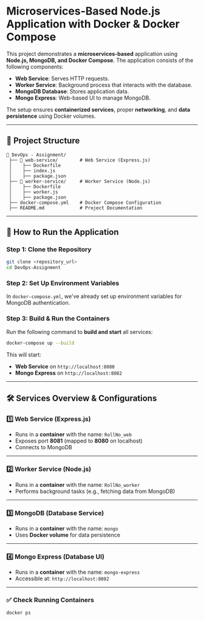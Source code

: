 # Microservices-Based Node.js Application with Docker & Docker Compose

This project demonstrates a **microservices-based** application using **Node.js, MongoDB, and Docker Compose**. The application consists of the following components:

- **Web Service**: Serves HTTP requests.
- **Worker Service**: Background process that interacts with the database.
- **MongoDB Database**: Stores application data.
- **Mongo Express**: Web-based UI to manage MongoDB.

The setup ensures **containerized services**, proper **networking**, and **data persistence** using Docker volumes.

---

## 📌 **Project Structure**
```
📁 DevOps - Assignment/
 ├── 📁 web-service/        # Web Service (Express.js)
 │    ├── Dockerfile
 │    ├── index.js
 │    ├── package.json
 ├── 📁 worker-service/     # Worker Service (Node.js)
 │    ├── Dockerfile
 │    ├── worker.js
 │    ├── package.json
 ├── docker-compose.yml    # Docker Compose Configuration
 ├── README.md             # Project Documentation
```

---

## 🚀 **How to Run the Application**

### **Step 1: Clone the Repository**
```sh
git clone <repository_url>
cd DevOps-Assignment
```

### **Step 2: Set Up Environment Variables**
In `docker-compose.yml`, we've already set up environment variables for MongoDB authentication.

### **Step 3: Build & Run the Containers**
Run the following command to **build and start** all services:
```sh
docker-compose up --build
```

This will start:
- **Web Service** on `http://localhost:8080`
- **Mongo Express** on `http://localhost:8082`

---

## 🛠️ **Services Overview & Configurations**

### **1️⃣ Web Service (Express.js)**
- Runs in a **container** with the name: `RollNo_web`
- Exposes port **8081** (mapped to **8080** on localhost)
- Connects to MongoDB

---

### **2️⃣ Worker Service (Node.js)**
- Runs in a **container** with the name: `RollNo_worker`
- Performs background tasks (e.g., fetching data from MongoDB)

---

### **3️⃣ MongoDB (Database Service)**
- Runs in a **container** with the name: `mongo`
- Uses **Docker volume** for data persistence

---

### **4️⃣ Mongo Express (Database UI)**
- Runs in a **container** with the name: `mongo-express`
- Accessible at: `http://localhost:8082`

---

### ✅ **Check Running Containers**
```sh
docker ps
```